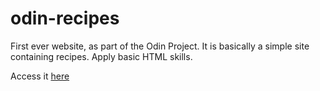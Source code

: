 # odin-recipes

First ever website, as part of the Odin Project. It is basically a simple site containing recipes. Apply basic HTML skills.

Access it [here](https://mlenweiter.github.io/odin-recipes/)
